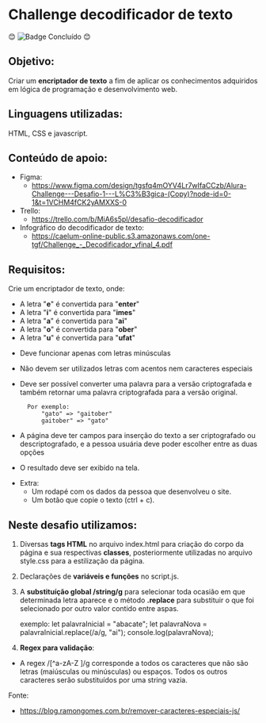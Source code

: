 # Challenge decodificador de texto

:blush: ![Badge Concluído](http://img.shields.io/static/v1?label=STATUS&message=CONCLUÍDO&color=GREEN&style=for-the-badge) :blush:

## Objetivo:
Criar um **encriptador de texto** a fim de aplicar os conhecimentos adquiridos em lógica de programação e desenvolvimento web.

## Linguagens utilizadas:
HTML, CSS e javascript.

## Conteúdo de apoio:

- Figma:
    - https://www.figma.com/design/tgsfq4mOYV4Lr7wIfaCCzb/Alura-Challenge---Desafio-1---L%C3%B3gica-(Copy)?node-id=0-1&t=1VCHM4fCK2yAMXXS-0
- Trello:
    - https://trello.com/b/MiA6s5pl/desafio-decodificador
- Infográfico do decodificador de texto:
    - https://caelum-online-public.s3.amazonaws.com/one-tgf/Challenge_-_Decodificador_vfinal_4.pdf

## Requisitos:
Crie um encriptador de texto, onde:

* A letra "**e**" é convertida para "**enter**"
* A letra "**i**" é convertida para "**imes**"
* A letra "**a**" é convertida para "**ai**"
* A letra "**o**" é convertida para "**ober**"
* A letra "**u**" é convertida para "**ufat**"

- Deve funcionar apenas com letras minúsculas
- Não devem ser utilizados letras com acentos nem caracteres especiais  
- Deve ser possível converter uma palavra para a versão criptografada e também retornar uma palavra criptografada para a versão original.

        Por exemplo:
            "gato" => "gaitober"
            gaitober" => "gato"

- A página deve ter campos para inserção do texto a ser criptografado ou descriptografado, e a pessoa usuária deve poder escolher entre as duas opções
- O resultado deve ser exibido na tela.


* Extra:
    * Um rodapé com os dados da pessoa que desenvolveu o site.
    * Um botão que copie o texto (ctrl + c).


## Neste desafio utilizamos:

1. Diversas **tags HTML** no arquivo index.html para criação do corpo da página e sua respectivas **classes**, posteriormente utilizadas no arquivo style.css para a estilização da página.

2. Declarações de **variáveis e funções** no script.js.

3. A **substituíção global /string/g** para selecionar toda ocasião em que determinada letra aparece e o método **.replace** para substituir o que foi selecionado por outro valor contido entre aspas. 

    exemplo:
        let palavraInicial = "abacate";
        let palavraNova = palavraInicial.replace(/a/g, "ai");
        console.log(palavraNova);


4. **Regex para validação**: 

- A regex /[^a-zA-Z ]/g corresponde a todos os caracteres que não são letras (maiúsculas ou minúsculas) ou espaços. Todos os outros caracteres serão substituídos por uma string vazia.

Fonte: 
- https://blog.ramongomes.com.br/remover-caracteres-especiais-js/